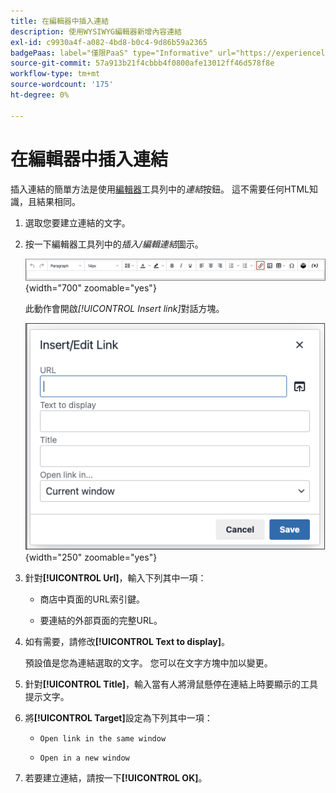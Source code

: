 ```yaml
---
title: 在編輯器中插入連結
description: 使用WYSIWYG編輯器新增內容連結
exl-id: c9930a4f-a082-4bd8-b0c4-9d86b59a2365
badgePaas: label="僅限PaaS" type="Informative" url="https://experienceleague.adobe.com/zh-hant/docs/commerce/user-guides/product-solutions" tooltip="僅適用於雲端專案(Adobe管理的PaaS基礎結構)和內部部署專案的Adobe Commerce 。"
source-git-commit: 57a913b21f4cbbb4f0800afe13012ff46d578f8e
workflow-type: tm+mt
source-wordcount: '175'
ht-degree: 0%

---
```


# 在編輯器中插入連結

插入連結的簡單方法是使用[編輯器](editor.md)工具列中的&#x200B;_連結_&#x200B;按鈕。 這不需要任何HTML知識，且結果相同。

1. 選取您要建立連結的文字。

1. 按一下編輯器工具列中的&#x200B;_插入/編輯連結_&#x200B;圖示。

   ![編輯器工具列 — 插入連結](./assets/editor-toolbar-link-button.png){width="700" zoomable="yes"}

   此動作會開啟&#x200B;_[!UICONTROL Insert link]_&#x200B;對話方塊。

   ![編輯器 — 插入連結對話方塊](./assets/editor-dialog-insert-link.png){width="250" zoomable="yes"}

1. 針對&#x200B;**[!UICONTROL Url]**，輸入下列其中一項：

   - 商店中頁面的URL索引鍵。

   - 要連結的外部頁面的完整URL。

1. 如有需要，請修改&#x200B;**[!UICONTROL Text to display]**。

   預設值是您為連結選取的文字。 您可以在文字方塊中加以變更。

1. 針對&#x200B;**[!UICONTROL Title]**，輸入當有人將滑鼠懸停在連結上時要顯示的工具提示文字。

1. 將&#x200B;**[!UICONTROL Target]**&#x200B;設定為下列其中一項：

   - `Open link in the same window`

   - `Open in a new window`

1. 若要建立連結，請按一下&#x200B;**[!UICONTROL OK]**。
